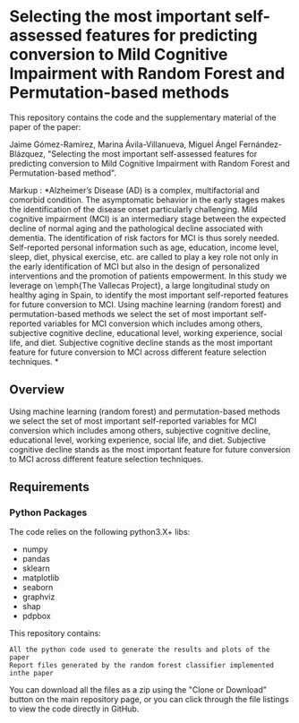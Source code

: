 # Selecting the most important self-assessed features for predicting conversion to Mild Cognitive Impairment with Random Forest and Permutation-based methods

This repository contains the code and the supplementary material of the paper of the paper:

Jaime Gómez-Ramírez, Marina Ávila-Villanueva, Miguel Ángel Fernández-Blázquez, "Selecting the most important self-assessed features for predicting conversion to Mild Cognitive Impairment with Random Forest and Permutation-based method".

 Markup :  *Alzheimer’s Disease (AD) is a complex, multifactorial and comorbid condition. The asymptomatic behavior in the early stages makes the identification of the disease onset particularly challenging.
Mild cognitive impairment (MCI) is an intermediary stage between the expected decline of normal aging and the pathological decline associated with dementia. The identification of risk factors for MCI is thus sorely needed. 
Self-reported personal information such as age, education, income level, sleep, diet, physical exercise, etc. are called to play a key role not only in the early identification of MCI but also in the design of personalized interventions and the promotion of patients empowerment. 
In this study we leverage on \emph{The Vallecas Project}, a large longitudinal study on healthy aging in Spain, to identify the most important self-reported features for future conversion to MCI. Using machine learning (random forest) and permutation-based methods we select the set of most important self-reported variables for MCI conversion which includes among others, subjective cognitive decline, educational level, working experience, social life, and diet. Subjective cognitive decline stands as the most important feature for future conversion to MCI across different feature selection techniques.  *

## Overview
Using machine learning (random forest) and permutation-based methods we select the set of most important self-reported variables for MCI conversion which includes among others, subjective cognitive decline, educational level, working experience, social life, and diet. Subjective cognitive decline stands as the most important feature for future conversion to MCI across different feature selection techniques.  

## Requirements

### Python Packages
The code relies on the following python3.X+ libs:
* numpy
* pandas
* sklearn
* matplotlib
* seaborn
* graphviz
* shap
* pdpbox

 
This repository contains:

    All the python code used to generate the results and plots of the paper 
    Report files generated by the random forest classifier implemented inthe paper

You can download all the files as a zip using the "Clone or Download" button on the main repository page, or you can click through the file listings to view the code directly in GitHub.
